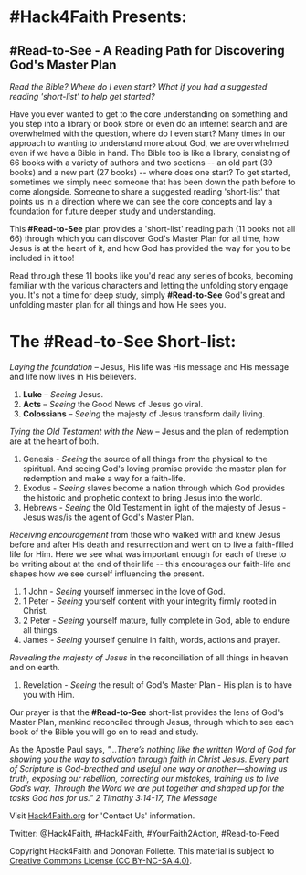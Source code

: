 # #Hack4Faith Presents:

## #Read-to-See - A Reading Path for Discovering God's Master Plan

*Read the Bible? Where do I even start? What if you had a suggested reading 'short-list' to help get started?*

Have you ever wanted to get to the core understanding on something and you step into a library or book store or even do an internet search and are overwhelmed with the question, where do I even start? Many times in our approach to wanting to understand more about God, we are overwhelmed even if we have a Bible in hand. The Bible too is like a library, consisting of 66 books with a variety of authors and two sections -- an old part (39 books) and a new part (27 books) -- where does one start? To get started, sometimes we simply need someone that has been down the path before to come alongside. Someone to share a suggested reading 'short-list' that points us in a direction where we can see the core concepts and lay a foundation for future deeper study and understanding. 

This **#Read-to-See** plan provides a 'short-list' reading path (11 books not all 66) through which you can discover God's Master Plan for all time, how Jesus is at the heart of it, and how God has provided the way for you to be included in it too! 

Read through these 11 books like you'd read any series of books, becoming familiar with the various characters and letting the unfolding story engage you. It's not a time for deep study, simply **#Read-to-See** God's great and unfolding master plan for all things and how He sees you.

# The #Read-to-See Short-list:

*Laying the foundation –* Jesus, His life was His message and His message and life now lives in His believers.
1. **Luke** – *Seeing* Jesus.
1. **Acts** – *Seeing* the Good News of Jesus go viral.
1. **Colossians** – *Seeing* the majesty of Jesus transform daily living.

*Tying the Old Testament with the New –* Jesus and the plan of redemption are at the heart of both.
1. Genesis - *Seeing* the source of all things from the physical to the spiritual. And seeing God's loving promise provide the master plan for redemption and make a way for a faith-life.
1. Exodus - *Seeing* slaves become a nation through which God provides the historic and prophetic context to bring Jesus into the world.
1. Hebrews - *Seeing* the Old Testament in light of the majesty of Jesus - Jesus was/is the agent of God's Master Plan.

*Receiving encouragement* from those who walked with and knew Jesus before and after His death and resurrection and went on to live a faith-filled life for Him.  Here we see what was important enough for each of these to be writing about at the end of their life -- this encourages our faith-life and shapes how we see ourself influencing the present.
1. 1 John - *Seeing* yourself immersed in the love of God. 
1. 1 Peter - *Seeing* yourself content with your integrity firmly rooted in Christ.
1. 2 Peter - *Seeing* yourself mature, fully complete in God, able to endure all things.
1. James - *Seeing* yourself genuine in faith, words, actions and prayer.

*Revealing the majesty of Jesus* in the reconciliation of all things in heaven and on earth.
1. Revelation - *Seeing* the result of God's Master Plan - His plan is to have you with Him.


Our prayer is that the **#Read-to-See** short-list provides the lens of God's Master Plan, mankind reconciled through Jesus, through which to see each book of the Bible you will go on to read and study. 
	
As the Apostle Paul says, *"…There’s nothing like the written Word of God for showing you the way to salvation through faith in Christ Jesus. Every part of Scripture is God-breathed and useful one way or another—showing us truth, exposing our rebellion, correcting our mistakes, training us to live God’s way. Through the Word we are put together and shaped up for the tasks God has for us." 2 Timothy 3:14-17, The Message*



Visit [Hack4Faith.org](https://www.hack4faith.org/) for 'Contact Us' information.

Twitter: @Hack4Faith, #Hack4Faith, #YourFaith2Action, #Read-to-Feed

Copyright Hack4Faith and Donovan Follette. This material is subject to [Creative Commons License (CC BY-NC-SA 4.0)](https://creativecommons.org/licenses/by-nc-sa/4.0/).

